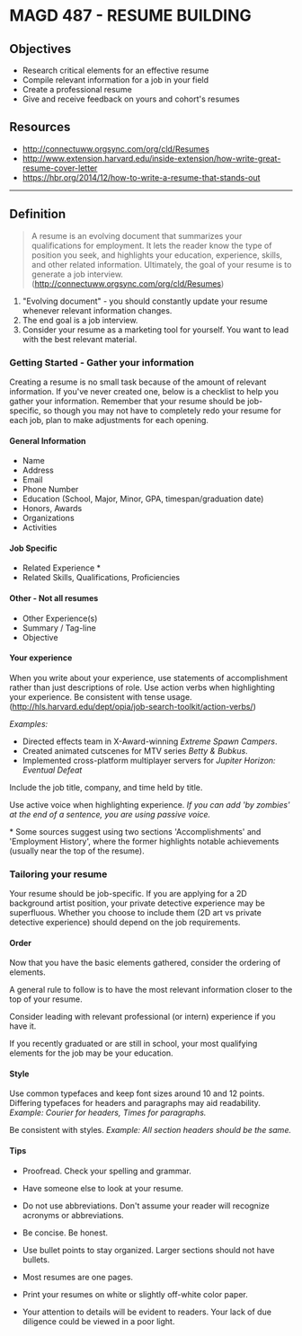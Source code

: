 # MAGD 487 - RESUME BUILDING

## Objectives
+ Research critical elements for an effective resume
+ Compile relevant information for a job in your field
+ Create a professional resume
+ Give and receive feedback on yours and cohort's resumes

## Resources
+ http://connectuww.orgsync.com/org/cld/Resumes
+ http://www.extension.harvard.edu/inside-extension/how-write-great-resume-cover-letter
+ https://hbr.org/2014/12/how-to-write-a-resume-that-stands-out

***
## Definition
> A resume is an evolving document that summarizes your qualifications for employment. It lets the reader know the type of position you seek, and highlights your education, experience, skills, and other related information. Ultimately, the goal of your resume is to generate a job interview.
(http://connectuww.orgsync.com/org/cld/Resumes)

1. "Evolving document" - you should constantly update your resume whenever relevant information changes.
2. The end goal is a job interview.
3. Consider your resume as a marketing tool for yourself. You want to lead with the best relevant material.

### Getting Started - Gather your information
Creating a resume is no small task because of the amount of relevant information. If you've never created one, below is a checklist to help you gather your information. Remember that your resume should be job-specific, so though you may not have to completely redo your resume for each job, plan to make adjustments for each opening.

#### General Information
  - Name
  - Address
  - Email
  - Phone Number
  - Education (School, Major, Minor, GPA, timespan/graduation date)
  - Honors, Awards
  - Organizations
  - Activities

#### Job Specific
  - Related Experience *
  - Related Skills, Qualifications, Proficiencies

#### Other - Not all resumes
  - Other Experience(s)
  - Summary / Tag-line
  - Objective

#### Your experience
When you write about your experience, use statements of accomplishment rather than just descriptions of role. Use action verbs when highlighting your experience. Be consistent with tense usage.  (http://hls.harvard.edu/dept/opia/job-search-toolkit/action-verbs/)

*Examples:*
- Directed effects team in X-Award-winning *Extreme Spawn Campers*.
- Created animated cutscenes for MTV series *Betty & Bubkus*.
- Implemented cross-platform multiplayer servers for *Jupiter Horizon: Eventual Defeat*

Include the job title, company, and time held by title.

Use active voice when highlighting experience.
*If you can add 'by zombies' at the end of a sentence, you are using passive voice.*


\* Some sources suggest using two sections 'Accomplishments' and 'Employment History', where the former highlights notable achievements (usually near the top of the resume).

### Tailoring your resume
Your resume should be job-specific. If you are applying for a 2D background artist position, your private detective experience may be superfluous. Whether you choose to include them (2D art vs private detective experience) should depend on the job requirements.

#### Order
Now that you have the basic elements gathered, consider the ordering of elements.

A general rule to follow is to have the most relevant information closer to the top of your resume.

Consider leading with relevant professional (or intern) experience if you have it.

If you recently graduated or are still in school, your most qualifying elements for the job may be your education.

#### Style
Use common typefaces and keep font sizes around 10 and 12 points. Differing typefaces for headers and paragraphs may aid readability. *Example: Courier for headers, Times for paragraphs.*

Be consistent with styles. *Example: All section headers should be the same.*

#### Tips

- Proofread. Check your spelling and grammar.

- Have someone else to look at your resume.

- Do not use abbreviations. Don't assume your reader will recognize acronyms or abbreviations.

- Be concise. Be honest.

- Use bullet points to stay organized. Larger sections should not have bullets.

- Most resumes are one pages.

- Print your resumes on white or slightly off-white color paper.

- Your attention to details will be evident to readers. Your lack of due diligence could be viewed in a poor light.
